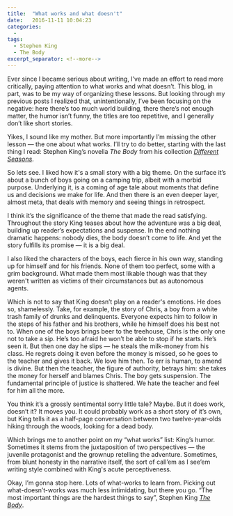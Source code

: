 ```yaml
---
title:  "What works and what doesn't"
date:   2016-11-11 10:04:23
categories:
  -
tags:
  - Stephen King
  - The Body
excerpt_separator: <!--more-->
---
```

Ever since I became serious about writing, I’ve made an effort to read more critically, paying attention to what works and what doesn’t. This blog, in part, was to be my way of organizing these lessons. But looking through my previous posts I realized that, unintentionally, I’ve been focusing on the negative<!--more-->: here there’s too much world building, there there’s not enough matter, the humor isn’t funny, the titles are too repetitive, and I generally don’t like short stories.

Yikes, I sound like my mother. But more importantly I’m missing the other lesson — the one about what works. I’ll try to do better, starting with the last thing I read: Stephen King’s novella *The Body* from his collection [*Different Seasons*](http://amzn.to/2eKh60e).

So lets see. I liked how it's a small story with a big theme. On the surface it’s about a bunch of boys going on a camping trip, albeit with a morbid purpose. Underlying it, is a coming of age tale about moments that define us and decisions we make for life. And then there is an even deeper layer, almost meta, that deals with memory and seeing things in retrospect.

I think it’s the significance of the theme that made the read satisfying. Throughout the story King teases about how the adventure was a big deal, building up reader’s expectations and suspense. In the end nothing dramatic happens: nobody dies, the body doesn’t come to life. And yet the story fulfills its promise — it is a big deal.

I also liked the characters of the boys, each fierce in his own way, standing up for himself and for his friends. None of them too perfect, some with a grim background. What made them most likable though was that they weren't written as victims of their circumstances but as autonomous agents.

Which is not to say that King doesn’t play on a reader's emotions. He does so, shamelessly. Take, for example, the story of Chris, a boy from a white trash family of drunks and delinquents. Everyone expects him to follow in the steps of his father and his brothers, while he himself does his best not to. When one of the boys brings beer to the treehouse, Chris is the only one not to take a sip. He’s too afraid he won’t be able to stop if he starts. He’s seen it. But then one day he slips — he steals the milk-money from his class. He regrets doing it even before the money is missed, so he goes to the teacher and gives it back. We love him then. To err is human, to amend is divine. But then the teacher, the figure of authority, betrays him: she takes the money for herself and blames Chris. The boy gets suspension. The fundamental principle of justice is shattered. We hate the teacher and feel for him all the more.

You think it’s a grossly sentimental sorry little tale? Maybe. But it does work, doesn’t it? It moves you. It could probably work as a short story of it’s own, but King tells it as a half-page conversation between two twelve-year-olds hiking through the woods, looking for a dead body.

Which brings me to another point on my “what works” list: King’s humor. Sometimes it stems from the juxtaposition of two perspectives — the juvenile protagonist and the grownup retelling the adventure. Sometimes, from blunt honesty in the narrative itself, the sort of call’em as I see’em writing style combined with King's acute perceptiveness.

Okay, I’m gonna stop here. Lots of what-works to learn from. Picking out what-doesn’t-works was much less intimidating, but there you go. “The most important things are the hardest things to say”, Stephen King [*The Body*](http://amzn.to/2eKh60e).
